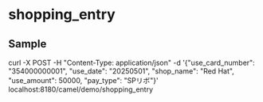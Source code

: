 # shopping_entry
## Sample
curl -X POST -H "Content-Type: application/json" -d '{"use_card_number": "354000000001", "use_date": "20250501", "shop_name": "Red Hat", "use_amount": 50000, "pay_type": "SPリボ"}' localhost:8180/camel/demo/shopping_entry
